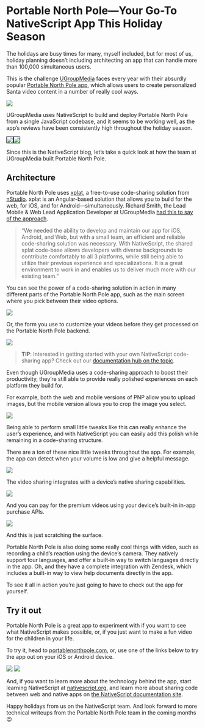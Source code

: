 # Portable North Pole—Your Go-To NativeScript App This Holiday Season

The holidays are busy times for many, myself included, but for most of us, holiday planning doesn’t including architecting an app that can handle more than 100,000 simultaneous users.

This is the challenge [UGroupMedia](http://ugroupmedia.com/) faces every year with their absurdly popular [Portable North Pole app](https://www.portablenorthpole.com), which allows users to create personalized Santa video content in a number of really cool ways.

![](banner.png)

UGroupMedia uses NativeScript to build and deploy Portable North Pole from a single JavaScript codebase, and it seems to be working well, as the app’s reviews have been consistently high throughout the holiday season.

<div style="display: flex">
    <img src="ios-ratings.png" style="border: 1px solid black;">
    <img src="play-ratings.png" style="border: 1px solid black;">
</div>

Since this is the NativeScript blog, let’s take a quick look at how the team at UGroupMedia built Portable North Pole.

## Architecture

Portable North Pole uses [xplat](https://nstudio.io/xplat/), a free-to-use code-sharing solution from [nStudio](https://nstudio.io/). xplat is an Angular-based solution that allows you to build for the web, for iOS, and for Android—simultaneously. Richard Smith, the Lead Mobile & Web Lead Application Developer at UGroupMedia [had this to say of the approach](https://www.businesswire.com/news/home/20181219005208/en/NativeScript-Powered-Portable-North-Pole-App-Exceeds-Quarter).

> “We needed the ability to develop and maintain our app for iOS, Android, and Web, but with a small team, an efficient and reliable code-sharing solution was necessary. With NativeScript, the shared xplat code-base allows developers with diverse backgrounds to contribute comfortably to all 3 platforms, while still being able to utilize their previous experience and specializations. It is a great environment to work in and enables us to deliver much more with our existing team.”

You can see the power of a code-sharing solution in action in many different parts of the Portable North Pole app, such as the main screen where you pick between their video options.

![](three-apps.png)

Or, the form you use to customize your videos before they get processed on the Portable North Pole backend.

![](three-apps-2.png)

> **TIP**: Interested in getting started with your own NativeScript code-sharing app? Check out our [documentation hub on the topic](https://docs.nativescript.org/angular/start/introduction).

Even though UGroupMedia uses a code-sharing approach to boost their productivity, they’re still able to provide really polished experiences on each platform they build for.

For example, both the web and mobile versions of PNP allow you to upload images, but the mobile version allows you to crop the image you select.

![](camera-in-action.gif)

Being able to perform small little tweaks like this can really enhance the user’s experience, and with NativeScript you can easily add this polish while remaining in a code-sharing structure.

There are a ton of these nice little tweaks throughout the app. For example, the app can detect when your volume is low and give a helpful message.

![](volume-warning.png)

The video sharing integrates with a device’s native sharing capabilities.

![](sharing.png)

And you can pay for the premium videos using your device’s built-in in-app purchase APIs.

![](in-app-payments.png)

And this is just scratching the surface.

Portable North Pole is also doing some really cool things with video, such as recording a child’s reaction using the device’s camera. They natively support four languages, and offer a built-in way to switch languages directly in the app. Oh, and they have a complete integration with Zendesk, which includes a built-in way to view help documents directly in the app.

To see it all in action you’re just going to have to check out the app for yourself.

## Try it out

Portable North Pole is a great app to experiment with if you want to see what NativeScript makes possible, or, if you just want to make a fun video for the children in your life.

To try it, head to [portablenorthpole.com](https://www.portablenorthpole.com/), or, use one of the links below to try the app out on your iOS or Android device.

[![](app-store.png)](https://itunes.apple.com/us/app/pnp-2016-portable-north-pole-create-santa-videos/id902026228?mt=8)
[![](google-play.png)](https://play.google.com/store/apps/details?id=com.ugroupmedia.pnp14&hl=en&pcampaignid=MKT-Other-global-all-co-prtnr-py-PartBadge-Mar2515-1)

And, if you want to learn more about the technology behind the app, start learning NativeScript at [nativescript.org](https://nativescript.org), and learn more about sharing code between web and native apps on [the NativeScript documentation site](https://docs.nativescript.org/angular/code-sharing/intro).

Happy holidays from us on the NativeScript team. And look forward to more technical writeups from the Portable North Pole team in the coming months 😉
